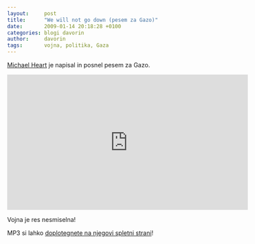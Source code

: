 ```yaml
---
layout:     post
title:      "We will not go down (pesem za Gazo)"
date:       2009-01-14 20:18:28 +0100
categories: blogi davorin
author:		davorin
tags:		vojna, politika, Gaza
---
```


[Michael Heart](http://www.michaelheart.com/) je napisal in posnel pesem za Gazo.

<div class="video-container">
	<iframe width="560" height="315" src="https://www.youtube.com/embed/dlfhoU66s4Y" frameborder="0" allow="autoplay; encrypted-media" allowfullscreen></iframe>
</div>

Vojna je res nesmiselna!

MP3 si lahko [doplotegnete na njegovi spletni strani](http://www.michaelheart.com/)!